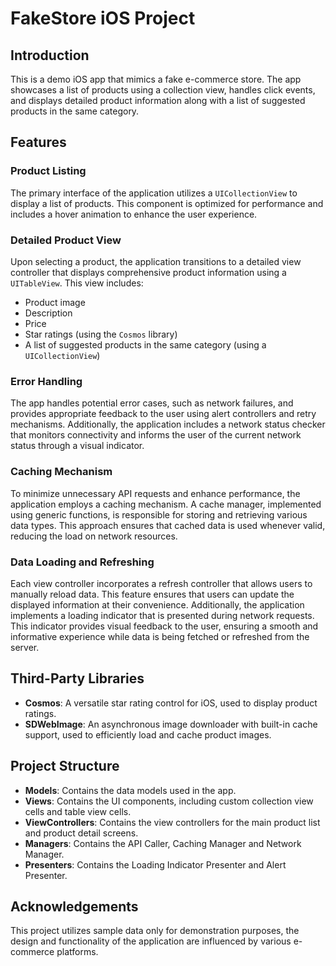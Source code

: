 # FakeStore iOS Project

## Introduction

This is a demo iOS app that mimics a fake e-commerce store. The app showcases a list of products using a collection view, handles click events, and displays detailed product information along with a list of suggested products in the same category.

## Features

### Product Listing

The primary interface of the application utilizes a `UICollectionView` to display a list of products. This component is optimized for performance and includes a hover animation to enhance the user experience. 

### Detailed Product View

Upon selecting a product, the application transitions to a detailed view controller that displays comprehensive product information using a `UITableView`. This view includes:
- Product image
- Description
- Price
- Star ratings (using the `Cosmos` library)
- A list of suggested products in the same category (using a `UICollectionView`)

### Error Handling

The app handles potential error cases, such as network failures, and provides appropriate feedback to the user using alert controllers and retry mechanisms. Additionally, the application includes a network status checker that monitors connectivity and informs the user of the current network status through a visual indicator.

### Caching Mechanism

To minimize unnecessary API requests and enhance performance, the application employs a caching mechanism. A cache manager, implemented using generic functions, is responsible for storing and retrieving various data types. This approach ensures that cached data is used whenever valid, reducing the load on network resources.

### Data Loading and Refreshing

Each view controller incorporates a refresh controller that allows users to manually reload data. This feature ensures that users can update the displayed information at their convenience. Additionally, the application implements a loading indicator that is presented during network requests. This indicator provides visual feedback to the user, ensuring a smooth and informative experience while data is being fetched or refreshed from the server. 

## Third-Party Libraries

- **Cosmos**: A versatile star rating control for iOS, used to display product ratings.
- **SDWebImage**: An asynchronous image downloader with built-in cache support, used to efficiently load and cache product images.

## Project Structure

- **Models**: Contains the data models used in the app.
- **Views**: Contains the UI components, including custom collection view cells and table view cells.
- **ViewControllers**: Contains the view controllers for the main product list and product detail screens.
- **Managers**: Contains the API Caller, Caching Manager and Network Manager.
- **Presenters**: Contains the Loading Indicator Presenter and Alert Presenter.

## Acknowledgements

This project utilizes sample data only for demonstration purposes, the design and functionality of the application are influenced by various e-commerce platforms.
